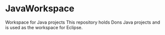 # JavaWorkspace
Workspace for Java projects
This repository holds Dons Java projects and is used
  as the workspace for Eclipse.
  
